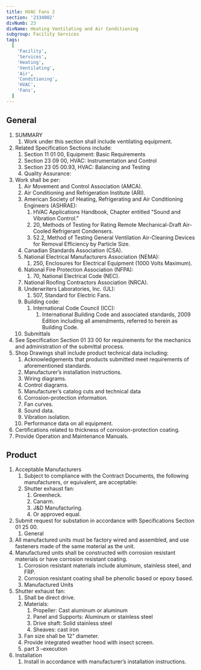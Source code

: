 ```yaml
---
title: HVAC Fans 2
section: '2334002'
divNumb: 23
divName: Heating Ventilating and Air Conditioning
subgroup: Facility Services
tags:
  [
    'Facility',
    'Services',
    'Heating',
    'Ventilating',
    'Air',
    'Conditioning',
    'HVAC',
    'Fans',
  ]
---
```


## General

1. SUMMARY
   1. Work under this section shall include ventilating equipment.
2. Related Specification Sections include:
   1. Section 11 01 00, Equipment: Basic Requirements
   2. Section 23 09 00, HVAC: Instrumentation and Control
   3. Section 23 05 00.93, HVAC: Balancing and Testing
   4. Quality Assurance:
3. Work shall be per:
   1. Air Movement and Control Association (AMCA).
   2. Air Conditioning and Refrigeration Institute (ARI).
   3. American Society of Heating, Refrigerating and Air Conditioning Engineers (ASHRAE):
      1. HVAC Applications Handbook, Chapter entitled "Sound and Vibration Control."
      2. 20, Methods of Testing for Rating Remote Mechanical-Draft Air-Cooled Refrigerant Condensers.
      3. 52.2, Method of Testing General Ventilation Air-Cleaning Devices for Removal Efficiency by Particle Size.
   4. Canadian Standards Association (CSA).
   5. National Electrical Manufacturers Association (NEMA):
      1. 250, Enclosures for Electrical Equipment (1000 Volts Maximum).
   6. National Fire Protection Association (NFPA):
      1. 70, National Electrical Code (NEC).
   7. National Roofing Contractors Association (NRCA).
   8. Underwriters Laboratories, Inc. (UL):
      1. 507, Standard for Electric Fans.
   9. Building code:
      1. International Code Council (ICC):
         1. International Building Code and associated standards, 2009 Edition including all amendments, referred to herein as Building Code.
   10. Submittals
4. See Specification Section 01 33 00 for requirements for the mechanics and administration of the submittal process.
5. Shop Drawings shall include product technical data including:
   1. Acknowledgements that products submitted meet requirements of aforementioned standards.
   2. Manufacturer’s installation instructions.
   3. Wiring diagrams.
   4. Control diagrams.
   5. Manufacturer’s catalog cuts and technical data
   6. Corrosion-protection information.
   7. Fan curves.
   8. Sound data.
   9. Vibration isolation.
   10. Performance data on all equipment.
6. Certifications related to thickness of corrosion-protection coating.
7. Provide Operation and Maintenance Manuals.

## Product

1. Acceptable Manufacturers
   1. Subject to compliance with the Contract Documents, the following manufacturers, or equivalent, are acceptable:
   1. Shutter exhaust fan:
      1. Greenheck.
      2. Canarm.
      3. J&D Manufacturing.
      4. Or approved equal.
2. Submit request for substation in accordance with Specifications Section 01 25 00.
   1. General
3. All manufactured units must be factory wired and assembled, and use fasteners made of the same material as the unit.
4. Manufactured units shall be constructed with corrosion resistant materials or have corrosion resistant coating.
   1. Corrosion resistant materials include aluminum, stainless steel, and FRP.
   2. Corrosion resistant coating shall be phenolic based or epoxy based.
   3. Manufactured Units
5. Shutter exhaust fan:
   1. Shall be direct drive.
   2. Materials:
      1. Propeller: Cast aluminum or aluminum
      2. Panel and Supports: Aluminum or stainless steel
      3. Drive shaft: Solid stainless steel
      4. Sheaves: cast iron
   3. Fan size shall be 12” diameter.
   4. Provide integrated weather hood with insect screen.
   5. part 3 –execution
6. Installation
   1. Install in accordance with manufacturer’s installation instructions.
